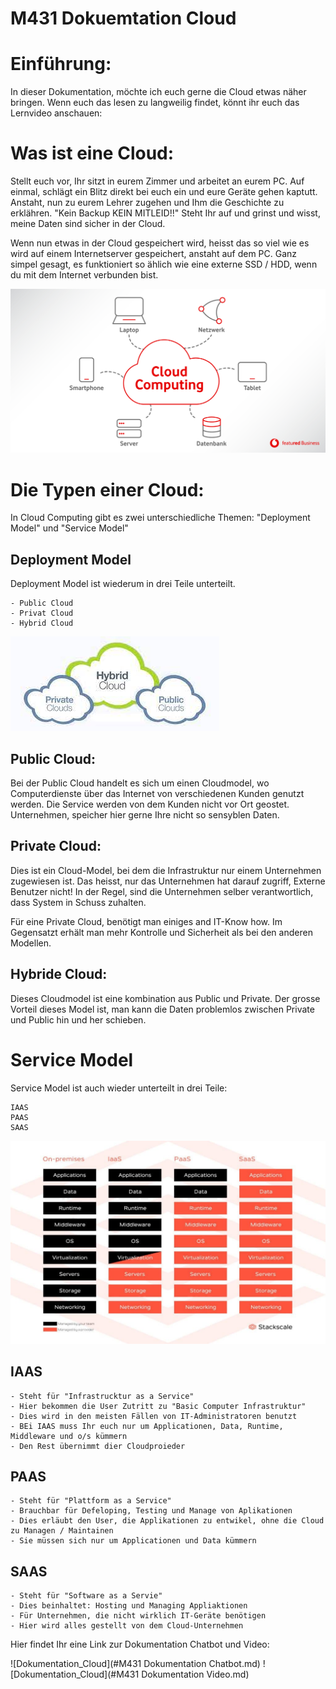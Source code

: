 # M431 Dokuemtation Cloud 


# Einführung:
In dieser Dokumentation, möchte ich euch gerne die Cloud etwas näher bringen. 
Wenn euch das lesen zu langweilig findet, könnt ihr euch das Lernvideo anschauen: 


# Was ist eine Cloud:  
Stellt euch vor, Ihr sitzt in eurem Zimmer und arbeitet an eurem PC. 
Auf einmal, schlägt ein Blitz direkt bei euch ein und eure Geräte gehen kaptutt. 
Anstaht, nun zu eurem Lehrer zugehen und Ihm die Geschichte zu erklähren. "Kein Backup KEIN MITLEID!!"
Steht Ihr auf und grinst und wisst, meine Daten sind sicher in der Cloud. 

Wenn nun etwas in der Cloud gespeichert wird, heisst das so viel wie es wird auf einem Internetserver gespeichert, anstaht auf dem PC. 
Ganz simpel gesagt, es funktioniert so ählich wie eine externe SSD / HDD, wenn du mit dem Internet verbunden bist.  


![Hier sollte ein Bild stehen](Images/01CloudComputing-01.jpg )


# Die Typen einer Cloud: 

In Cloud Computing gibt es zwei unterschiedliche Themen: 
"Deployment Model" und "Service Model"

## Deployment Model   
Deployment Model ist wiederum in drei Teile unterteilt. 

    - Public Cloud 
    - Privat Cloud 
    - Hybrid Cloud 


![Hier sollte ein Bild stehen](Images/Public_Private.jpg)

 
## Public Cloud: 
Bei der Public Cloud handelt es sich um einen Cloudmodel, wo Computerdienste über das Internet von verschiedenen Kunden genutzt werden. 
Die Service werden von dem Kunden nicht vor Ort geostet. 
Unternehmen, speicher hier gerne Ihre nicht so sensyblen Daten. 

## Private Cloud:   
Dies ist ein Cloud-Model, bei dem die Infrastruktur nur einem Unternehmen zugewiesen ist. Das heisst, nur das Unternehmen hat darauf zugriff, Externe Benutzer nicht! 
In der Regel, sind die Unternehmen selber verantwortlich, dass System in Schuss zuhalten. 

Für eine Private Cloud, benötigt man einiges and IT-Know how. Im Gegensatzt erhält man mehr Kontrolle und Sicherheit als bei den anderen Modellen.  

## Hybride Cloud: 
Dieses Cloudmodel ist eine kombination aus Public und Private. 
Der grosse Vorteil dieses Model ist, man kann die Daten problemlos zwischen Private und Public hin und her schieben.  

# Service Model
Service Model ist auch wieder unterteilt in drei Teile:      
    
    IAAS 
    PAAS
    SAAS

![Hier sollte ein Bild stehen](Images/IAAS_PAAS_SAAS.jpg)


## IAAS 

    - Steht für "Infrastrucktur as a Service"
    - Hier bekommen die User Zutritt zu "Basic Computer Infrastruktur"
    - Dies wird in den meisten Fällen von IT-Administratoren benutzt
    - BEi IAAS muss Ihr euch nur um Applicationen, Data, Runtime, Middleware und o/s kümmern 
    - Den Rest übernimmt dier Cloudproieder

## PAAS
    - Steht für "Plattform as a Service"
    - Brauchbar für Defeloping, Testing und Manage von Aplikationen
    - Dies erläubt den User, die Applikationen zu entwikel, ohne die Cloud zu Managen / Maintainen
    - Sie müssen sich nur um Applicationen und Data kümmern 

## SAAS
    - Steht für "Software as a Servie"
    - Dies beinhaltet: Hosting und Managing Appliaktionen 
    - Für Unternehmen, die nicht wirklich IT-Geräte benötigen
    - Hier wird alles gestellt von dem Cloud-Unternehmen 




Hier findet Ihr eine Link zur Dokumentation Chatbot und Video: 

![Dokumentation_Cloud](#M431 Dokumentation Chatbot.md)
![Dokumentation_Cloud](#M431 Dokumentation Video.md)
